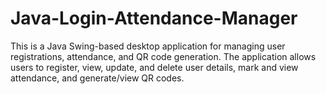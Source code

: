 # Java-Login-Attendance-Manager
This is a Java Swing-based desktop application for managing user registrations, attendance, and QR code generation. The application allows users to register, view, update, and delete user details, mark and view attendance, and generate/view QR codes.
